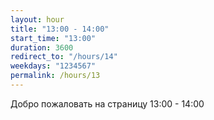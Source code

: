 ```yaml
---
layout: hour
title: "13:00 - 14:00"
start_time: "13:00"
duration: 3600
redirect_to: "/hours/14"
weekdays: "1234567"
permalink: /hours/13
---
```


<!-- Содержимое для отображения в 13:00 - 14:00 -->
<p>Добро пожаловать на страницу 13:00 - 14:00</p>
